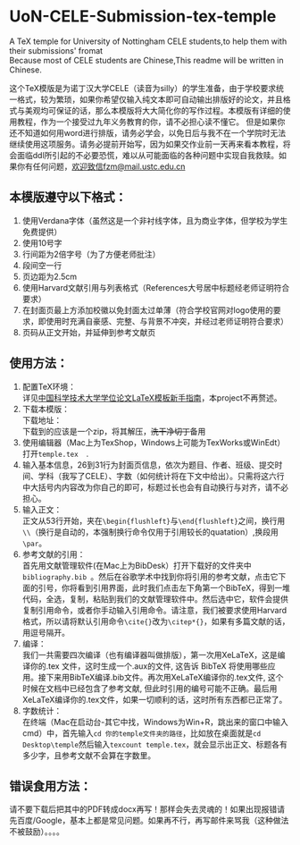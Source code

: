 # UoN-CELE-Submission-tex-temple
A TeX temple for University of Nottingham CELE students,to help them with their submissions' fromat  
Because most of CELE students are Chinese,This readme will be written in Chinese. 
  
这个TeX模版是为诺丁汉大学CELE（读音为silly）的学生准备，由于学校要求统一格式，较为繁琐，如果你希望仅输入纯文本即可自动输出排版好的论文，并且格式与美观均可保证的话，那么本模版将大大简化你的写作过程。本模版有详细的使用教程，作为一个接受过九年义务教育的你，请不必担心读不懂它。 但是如果你还不知道如何用word进行排版，请务必学会，以免日后与我不在一个学院时无法继续使用这项服务。请务必提前开始写，因为如果交作业前一天再来看本教程，将会面临ddl所引起的不必要恐慌，难以从可能面临的各种问题中实现自我救赎。如果你有任何问题，欢迎致信fzm@mail.ustc.edu.cn
  
本模版遵守以下格式：  
-----------------
1. 使用Verdana字体（虽然这是一个非衬线字体，且为商业字体，但学校为学生免费提供）  
2. 使用10号字  
3. 行间距为2倍字号（为了方便老师批注）  
4. 段间空一行  
5. 页边距为2.5cm  
6. 使用Harvard文献引用与列表格式（References大号居中标题经老师证明符合要求）
7. 在封面页最上方添加校徽以免封面太过单薄（符合学校官网对logo使用的要求，即使用时充满自豪感、完整、与背景不冲突，并经过老师证明符合要求）
8. 页码从正文开始，并延伸到参考文献页
  
使用方法：
-------
1. 配置TeX环境：  
详见[中国科学技术大学学位论文LaTeX模板新手指南](https://github.com/ustctug/ustcthesis/wiki/%E6%96%B0%E6%89%8B%E6%8C%87%E5%8D%97)，本project不再赘述。
2. 下载本模版：  
下载地址：  
下载到的应该是一个zip，将其解压，~~洗干净切丁~~备用
3. 使用编辑器（Mac上为TexShop，Windows上可能为TexWorks或WinEdt）打开`temple.tex  `.
4. 输入基本信息，26到31行为封面页信息，依次为题目、作者、班级、提交时间、学科（我写了CELE）、字数（如何统计将在下文中给出）。只需将这六行中大括号内内容改为你自己的即可，标题过长也会有自动换行与对齐，请不必担心。
5. 输入正文：  
正文从53行开始，夹在`\begin{flushleft}`与`\end{flushleft}`之间，换行用` \\`（换行是自动的，本强制换行命令仅用于引用较长的quatation）,换段用`\par`。
6. 参考文献的引用：  
首先用文献管理软件(在Mac上为BibDesk）打开下载好的文件夹中`bibliography.bib `。然后在谷歌学术中找到你将引用的参考文献，点击它下面的引号，你将看到引用界面，此时我们点击左下角第一个BibTeX，得到一堆代码，全选，复制，粘贴到我们的文献管理软件中。然后选中它，软件会提供复制引用命令，或者你手动输入引用命令。请注意，我们被要求使用Harvard格式，所以请将默认引用命令`\cite{}`改为`\citep*{}`，如果有多篇文献的话，用逗号隔开。
7. 编译：  
我们一共需要四次编译（也有编译器叫做排版），第一次用XeLaTeX，这是编译你的.tex 文件，这时生成一个.aux的文件, 这告诉 BibTeX 将使用哪些应用。接下来用BibTeX编译.bib文件。再次用XeLaTeX编译你的.tex文件, 这个时候在文档中已经包含了参考文献, 但此时引用的编号可能不正确。最后用XeLaTeX编译你的.tex文件，如果一切顺利的话，这时所有东西都已正常了。
8. 字数统计：  
在终端（Mac在启动台-其它中找，Windows为Win+R，跳出来的窗口中输入cmd）中，首先输入`cd 你的temple文件夹的路径`，比如放在桌面就是`cd Desktop\temple`然后输入`texcount temple.tex`，就会显示出正文、标题各有多少字，且参考文献不会算在字数里。  

错误食用方法：
--------
请不要下载后把其中的PDF转成docx再写！那样会失去灵魂的！如果出现报错请先百度/Google，基本上都是常见问题。如果再不行，再写邮件来骂我（这种做法不被鼓励）。。。。  
